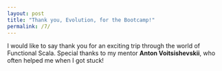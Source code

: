 ```yaml
---
layout: post
title: "Thank you, Evolution, for the Bootcamp!"
permalink: /7/
---
```

I would like to say thank you for an exciting trip through the world of Functional Scala. Special thanks to my mentor **Anton Voitsishevskii**, who often helped me when I got stuck!
